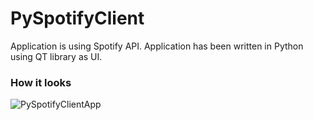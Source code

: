# PySpotifyClient
Application is using Spotify API. Application has been written in Python using QT library as UI.

### How it looks
![PySpotifyClientApp](http://migace.usermd.net/public/py-spotify-client.png)
